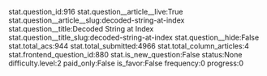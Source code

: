 stat.question_id:916
stat.question__article__live:True
stat.question__article__slug:decoded-string-at-index
stat.question__title:Decoded String at Index
stat.question__title_slug:decoded-string-at-index
stat.question__hide:False
stat.total_acs:944
stat.total_submitted:4966
stat.total_column_articles:4
stat.frontend_question_id:880
stat.is_new_question:False
status:None
difficulty.level:2
paid_only:False
is_favor:False
frequency:0
progress:0
